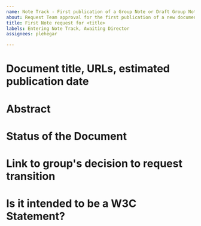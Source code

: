 ```yaml
---
name: Note Track - First publication of a Group Note or Draft Group Note
about: Request Team approval for the first publication of a new document on the Note track
title: First Note request for <title>
labels: Entering Note Track, Awaiting Director
assignees: plehegar

---
```


# Document title, URLs, estimated publication date

# Abstract

# Status of the Document

# Link to group's decision to request transition

# Is it intended to be a W3C Statement?

